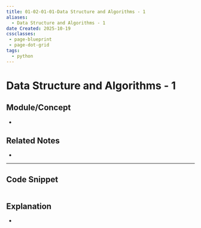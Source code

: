 ```yaml
---
title: 01-02-01-01-Data Structure and Algorithms - 1
aliases:
  - Data Structure and Algorithms - 1
date Created: 2025-10-19
cssclasses: 
 - page-blueprint
 - page-dot-grid
tags:
  - python
---
```


# Data Structure and Algorithms - 1

## Module/Concept

-

## Related Notes

-

---

## Code Snippet

```python
```

## Explanation

-
